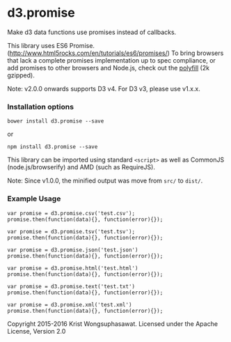 d3.promise
==========

Make d3 data functions use promises instead of callbacks.

This library uses ES6 Promise. (http://www.html5rocks.com/en/tutorials/es6/promises/)
To bring browsers that lack a complete promises implementation up to spec compliance, or add promises to other browsers and Node.js, check out the [polyfill](https://github.com/jakearchibald/ES6-Promises#readme) (2k gzipped).

Note: v2.0.0 onwards supports D3 v4. For D3 v3, please use v1.x.x.

### Installation options

```
bower install d3.promise --save
```

or

```
npm install d3.promise --save
```

This library can be imported using standard `<script>` as well as CommonJS (node.js/browserify) and AMD (such as RequireJS).

Note: Since v1.0.0, the minified output was move from ```src/``` to ```dist/```.

### Example Usage

```
var promise = d3.promise.csv('test.csv');
promise.then(function(data){}, function(error){});

var promise = d3.promise.tsv('test.tsv');
promise.then(function(data){}, function(error){});

var promise = d3.promise.json('test.json')
promise.then(function(data){}, function(error){});

var promise = d3.promise.html('test.html')
promise.then(function(data){}, function(error){});

var promise = d3.promise.text('test.txt')
promise.then(function(data){}, function(error){});

var promise = d3.promise.xml('test.xml')
promise.then(function(data){}, function(error){});

```

Copyright 2015-2016 Krist Wongsuphasawat. Licensed under the Apache License, Version 2.0
